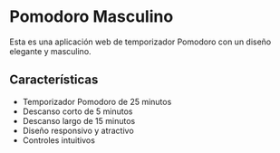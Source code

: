 # Pomodoro Masculino

Esta es una aplicación web de temporizador Pomodoro con un diseño elegante y masculino.

## Características

- Temporizador Pomodoro de 25 minutos
- Descanso corto de 5 minutos
- Descanso largo de 15 minutos
- Diseño responsivo y atractivo
- Controles intuitivos

